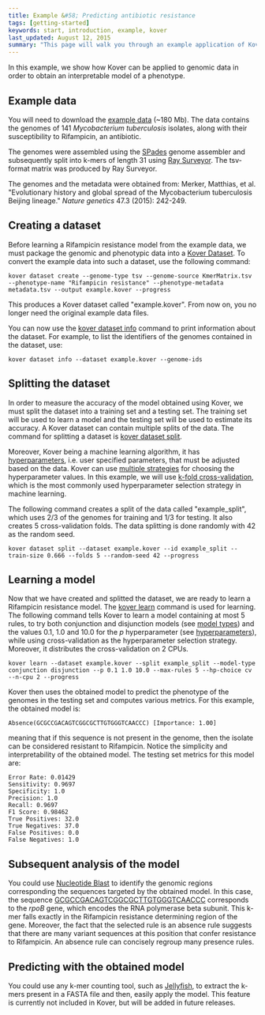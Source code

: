 ```yaml
---
title: Example &#58; Predicting antibiotic resistance
tags: [getting-started]
keywords: start, introduction, example, kover
last_updated: August 12, 2015
summary: "This page will walk you through an example application of Kover."
---
```


In this example, we show how Kover can be applied to genomic data in order to obtain an interpretable model of a phenotype.

## Example data

You will need to download the [example data](http://graal.ift.ulaval.ca/adrouin/kover-example-data.zip) (~180 Mb). The data contains the genomes of 141 *Mycobacterium 
tuberculosis* isolates, along with their susceptibility to Rifampicin, an antibiotic.

The genomes were assembled using the [SPades](http://bioinf.spbau.ru/spades) genome assembler and subsequently split into
k-mers of length 31 using [Ray Surveyor](https://github.com/zorino/RaySurveyor-Tutorial). The tsv-format matrix was produced
by Ray Surveyor.

The genomes and the metadata were obtained from: Merker, Matthias, et al. "Evolutionary history and global spread of the Mycobacterium tuberculosis Beijing lineage." *Nature genetics* 47.3 (2015): 242-249.

## Creating a dataset

Before learning a Rifampicin resistance model from the example data, we must package the genomic and phenotypic data into a [Kover Dataset](). 
To convert the example data into such a dataset, use the following command:

```
kover dataset create --genome-type tsv --genome-source KmerMatrix.tsv --phenotype-name "Rifampicin resistance" --phenotype-metadata metadata.tsv --output example.kover --progress
```

This produces a Kover dataset called "example.kover". From now on, you no longer need the original example data files.

You can now use the [kover dataset info](todo) command to print information about the dataset. For example, to list the identifiers
of the genomes contained in the dataset, use:

```
kover dataset info --dataset example.kover --genome-ids
```

## Splitting the dataset

In order to measure the accuracy of the model obtained using Kover, we must split the dataset into a training set and a 
testing set. The training set will be used to learn a model and the testing set will be used to estimate its accuracy.
A Kover dataset can contain multiple splits of the data. The command for splitting a dataset is [kover dataset split](todo).

Moreover, Kover being a machine learning algorithm, it has [hyperparameters](todo), i.e. user specified parameters, that must
be adjusted based on the data. Kover can use [multiple strategies](todo) for choosing the hyperparameter values. In this example, we
will use [k-fold cross-validation](https://en.wikipedia.org/wiki/Cross-validation_(statistics)#k-fold_cross-validation), 
which is the most commonly used hyperparameter selection strategy in machine learning.

The following command creates a split of the data called "example_split", which uses 2/3 of the genomes for training and
1/3 for testing. It also creates 5 cross-validation folds. The data splitting is done randomly with 42 as the random seed.

```
kover dataset split --dataset example.kover --id example_split --train-size 0.666 --folds 5 --random-seed 42 --progress
```

## Learning a model

Now that we have created and splitted the dataset, we are ready to learn a Rifampicin resistance model. The [kover learn]()
command is used for learning. The following command tells Kover to learn a model containing at most 5 rules, to try both
conjunction and disjunction models (see [model types](todo)) and the values 0.1, 1.0 and 10.0 for the *p* 
hyperparameter (see [hyperparameters](todo)), while using cross-validation as the hyperparameter selection strategy. 
Moreover, it distributes the cross-validation on 2 CPUs.

```
kover learn --dataset example.kover --split example_split --model-type conjunction disjunction --p 0.1 1.0 10.0 --max-rules 5 --hp-choice cv --n-cpu 2 --progress
```

Kover then uses the obtained model to predict the phenotype of the genomes in the testing set and computes various metrics.
For this example, the obtained model is:

```
Absence(GCGCCGACAGTCGGCGCTTGTGGGTCAACCC) [Importance: 1.00]
```

meaning that if this sequence is not present in the genome, then the isolate can be considered resistant to Rifampicin.
Notice the simplicity and interpretability of the obtained model. The testing set metrics for this model are:

```
Error Rate: 0.01429
Sensitivity: 0.9697
Specificity: 1.0
Precision: 1.0
Recall: 0.9697
F1 Score: 0.98462
True Positives: 32.0
True Negatives: 37.0
False Positives: 0.0
False Negatives: 1.0
```

## Subsequent analysis of the model

You could use [Nucleotide Blast](https://blast.ncbi.nlm.nih.gov/Blast.cgi?PAGE_TYPE=BlastSearch) to identify the genomic regions corresponding the sequences targeted by the obtained model. 
In this case, the sequence [GCGCCGACAGTCGGCGCTTGTGGGTCAACCC](https://www.ncbi.nlm.nih.gov/nucleotide/746590776?from=76&to=106) corresponds to the *rpoB* gene, which encodes the RNA polymerase
beta subunit. This k-mer falls exactly in the Rifampicin resistance determining region of the gene. Moreover, the fact
that the selected rule is an absence rule suggests that there are many variant sequences at this position that confer
resistance to Rifampicin. An absence rule can concisely regroup many presence rules.

## Predicting with the obtained model

You could use any k-mer counting tool, such as [Jellyfish](https://github.com/gmarcais/Jellyfish), to extract the k-mers present in a FASTA file and then, easily apply the model.
This feature is currently not included in Kover, but will be added in future releases.

